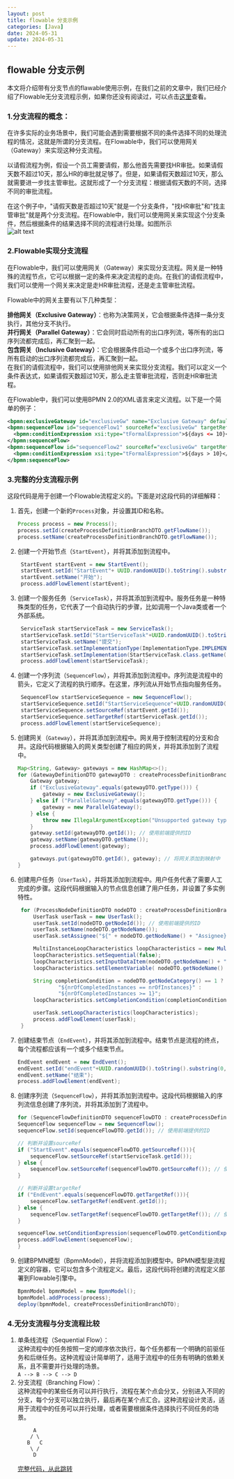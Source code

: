 ```yaml
---
layout: post
title: flowable 分支示例
categories: [Java]
date: 2024-05-31
update: 2024-05-31
---
```





## flowable 分支示例
本文将介绍带有分支节点的flawable使用示例，在我们之前的文章中，我们已经介绍了Flowable无分支流程示例，如果你还没有阅读过，可以点击[这里](链接地址)查看。

### 1.分支流程的概念：

在许多实际的业务场景中，我们可能会遇到需要根据不同的条件选择不同的处理流程的情况，这就是所谓的分支流程。在Flowable中，我们可以使用网关（Gateway）来实现这种分支流程。

以请假流程为例，假设一个员工需要请假，那么他首先需要找HR审批。如果请假天数不超过10天，那么HR的审批就足够了。但是，如果请假天数超过10天，那么就需要进一步找主管审批。这就形成了一个分支流程：根据请假天数的不同，选择不同的审批流程。

在这个例子中，"请假天数是否超过10天"就是一个分支条件，"找HR审批"和"找主管审批"就是两个分支流程。在Flowable中，我们可以使用网关来实现这个分支条件，然后根据条件的结果选择不同的流程进行处理。如图所示  
![alt text](请假工作流图.png)

### 2.Flowable实现分支流程
在Flowable中，我们可以使用网关（Gateway）来实现分支流程。网关是一种特殊的流程节点，它可以根据一定的条件来决定流程的走向。在我们的请假流程中，我们可以使用一个网关来决定是走HR审批流程，还是走主管审批流程。

Flowable中的网关主要有以下几种类型：

**排他网关（Exclusive Gateway）**：也称为决策网关，它会根据条件选择一条分支执行，其他分支不执行。  
**并行网关（Parallel Gateway）**：它会同时启动所有的出口序列流，等所有的出口序列流都完成后，再汇聚到一起。  
**包含网关（Inclusive Gateway）**：它会根据条件启动一个或多个出口序列流，等所有启动的出口序列流都完成后，再汇聚到一起。  
在我们的请假流程中，我们可以使用排他网关来实现分支流程。我们可以定义一个条件表达式，如果请假天数超过10天，那么走主管审批流程，否则走HR审批流程。

在Flowable中，我们可以使用BPMN 2.0的XML语言来定义流程。以下是一个简单的例子：
```xml
<bpmn:exclusiveGateway id="exclusiveGw" name="Exclusive Gateway" default="sequenceFlow1" />
<bpmn:sequenceFlow id="sequenceFlow1" sourceRef="exclusiveGw" targetRef="hrApproval">
  <bpmn:conditionExpression xsi:type="tFormalExpression">${days <= 10}</bpmn:conditionExpression>
</bpmn:sequenceFlow>
<bpmn:sequenceFlow id="sequenceFlow2" sourceRef="exclusiveGw" targetRef="managerApproval">
  <bpmn:conditionExpression xsi:type="tFormalExpression">${days > 10}</bpmn:conditionExpression>
</bpmn:sequenceFlow>
```

### 3.完整的分支流程示例
这段代码是用于创建一个Flowable流程定义的。下面是对这段代码的详细解释：  
1. 首先，创建一个新的`Process`对象，并设置其ID和名称。
    ```java
    Process process = new Process();
    process.setId(createProcessDefinitionBranchDTO.getFlowName());
    process.setName(createProcessDefinitionBranchDTO.getFlowName());
    ```
2. 创建一个开始节点（`StartEvent`），并将其添加到流程中。
   ```java
    StartEvent startEvent = new StartEvent();
    startEvent.setId("StartEvent"+ UUID.randomUUID().toString().substring(0, 11));
    startEvent.setName("开始");
    process.addFlowElement(startEvent);
   ```
3. 创建一个服务任务（`ServiceTask`），并将其添加到流程中。服务任务是一种特殊类型的任务，它代表了一个自动执行的步骤，比如调用一个Java类或者一个外部系统。
   ```java
    ServiceTask startServiceTask = new ServiceTask();
    startServiceTask.setId("StartServiceTask"+UUID.randomUUID().toString().substring(0,11));
    startServiceTask.setName("提交");
    startServiceTask.setImplementationType(ImplementationType.IMPLEMENTATION_TYPE_CLASS);
    startServiceTask.setImplementation(StartServiceTask.class.getName());
    process.addFlowElement(startServiceTask);
   ```
4. 创建一个序列流（`SequenceFlow`），并将其添加到流程中。序列流是流程中的箭头，它定义了流程的执行顺序。在这里，序列流从开始节点指向服务任务。
   ```java
    SequenceFlow startServiceSequence = new SequenceFlow();
    startServiceSequence.setId("StartServiceSequence"+UUID.randomUUID().toString().substring(0,11));
    startServiceSequence.setSourceRef(startEvent.getId());
    startServiceSequence.setTargetRef(startServiceTask.getId());
    process.addFlowElement(startServiceSequence);
   ```
5. 创建网关（`Gateway`），并将其添加到流程中。网关用于控制流程的分支和合并。这段代码根据输入的网关类型创建了相应的网关，并将其添加到了流程中。
    ```java
    Map<String, Gateway> gateways = new HashMap<>();
    for (GatewayDefinitionDTO gatewayDTO : createProcessDefinitionBranchDTO.getGatewayDefinitionDTOS()) {
        Gateway gateway;
        if ("ExclusiveGateway".equals(gatewayDTO.getType())) {
            gateway = new ExclusiveGateway();
        } else if ("ParallelGateway".equals(gatewayDTO.getType())) {
            gateway = new ParallelGateway();
        } else {
            throw new IllegalArgumentException("Unsupported gateway type: " + gatewayDTO.getType());
        }
        gateway.setId(gatewayDTO.getId()); // 使用前端提供的ID
        gateway.setName(gatewayDTO.getName());
        process.addFlowElement(gateway);

        gateways.put(gatewayDTO.getId(), gateway); // 将网关添加到映射中
    }
    ```
6. 创建用户任务（`UserTask`），并将其添加到流程中。用户任务代表了需要人工完成的步骤。这段代码根据输入的节点信息创建了用户任务，并设置了多实例特性。
   ```java
    for (ProcessNodeDefinitionDTO nodeDTO : createProcessDefinitionBranchDTO.getProcessNodeDefinitionDTOS()) {
        UserTask userTask = new UserTask();
        userTask.setId(nodeDTO.getNodeId()); // 使用前端提供的ID
        userTask.setName(nodeDTO.getNodeName());
        userTask.setAssignee("${" + nodeDTO.getNodeName() + "Assignee}");

        MultiInstanceLoopCharacteristics loopCharacteristics = new MultiInstanceLoopCharacteristics();
        loopCharacteristics.setSequential(false);
        loopCharacteristics.setInputDataItem(nodeDTO.getNodeName() + "Assignees");
        loopCharacteristics.setElementVariable( nodeDTO.getNodeName() + "Assignee");

        String completionCondition = nodeDTO.getNodeCategory() == 1 ?
                "${nrOfCompletedInstances == nrOfInstances}" :
                "${nrOfCompletedInstances >= 1}";
        loopCharacteristics.setCompletionCondition(completionCondition);

        userTask.setLoopCharacteristics(loopCharacteristics);
        process.addFlowElement(userTask);
    }
   ```
7. 创建结束节点（`EndEvent`），并将其添加到流程中。结束节点是流程的终点，每个流程都应该有一个或多个结束节点。

    ```java
    EndEvent endEvent = new EndEvent();
    endEvent.setId("endEvent"+UUID.randomUUID().toString().substring(0,11));
    endEvent.setName("结束");
    process.addFlowElement(endEvent);
    ```
8. 创建序列流（`SequenceFlow`），并将其添加到流程中。这段代码根据输入的序列流信息创建了序列流，并将其添加到了流程中。
    ```java
    for (SequenceFlowDefinitionDTO sequenceFlowDTO : createProcessDefinitionBranchDTO.getSequenceFlowDefinitionDTOS()) {
    SequenceFlow sequenceFlow = new SequenceFlow();
    sequenceFlow.setId(sequenceFlowDTO.getId()); // 使用前端提供的ID

    // 判断并设置sourceRef
    if ("StartEvent".equals(sequenceFlowDTO.getSourceRef())){
        sequenceFlow.setSourceRef(startServiceTask.getId());
    } else {
        sequenceFlow.setSourceRef(sequenceFlowDTO.getSourceRef()); // 使用映射中的网关ID
    }

    // 判断并设置targetRef
    if ("EndEvent".equals(sequenceFlowDTO.getTargetRef())){
        sequenceFlow.setTargetRef(endEvent.getId());
    } else {
        sequenceFlow.setTargetRef(sequenceFlowDTO.getTargetRef()); // 使用映射中的用户任务ID
    }

    sequenceFlow.setConditionExpression(sequenceFlowDTO.getConditionExpression());
    process.addFlowElement(sequenceFlow);
    }
    ```
9. 创建BPMN模型（BpmnModel），并将流程添加到模型中。BPMN模型是流程定义的容器，它可以包含多个流程定义。最后，这段代码将创建的流程定义部署到Flowable引擎中。
    ```java
    BpmnModel bpmnModel = new BpmnModel();
    bpmnModel.addProcess(process);
    deploy(bpmnModel, createProcessDefinitionBranchDTO);
    ```


### 4.无分支流程与分支流程比较

1. 单条线流程（Sequential Flow）：  
   这种流程中的任务按照一定的顺序依次执行，每个任务都有一个明确的前驱任务和后继任务。这种流程设计简单明了，适用于流程中的任务有明确的依赖关系，且不需要并行处理的场景。  
   `A --> B --> C --> D`
2. 分支流程（Branching Flow）：  
   这种流程中的某些任务可以并行执行，流程在某个点会分叉，分别进入不同的分支，每个分支可以独立执行，最后再在某个点汇合。这种流程设计灵活，适用于流程中的任务可以并行处理，或者需要根据条件选择执行不同任务的场景。  
    ```    
         A
        / \
       B   C
        \ /
         D
    ```
    [完整代码，从此跳转](https://github.com/wsleepybear/flowableDemo/tree/master/src/main)